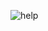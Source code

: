 ![help](https://github.com/WindowStations/Komqwejwi-kasikl-MikMaq/assets/39764372/fbe2f5e8-1184-4ff8-8d8b-16815ea2d772)
